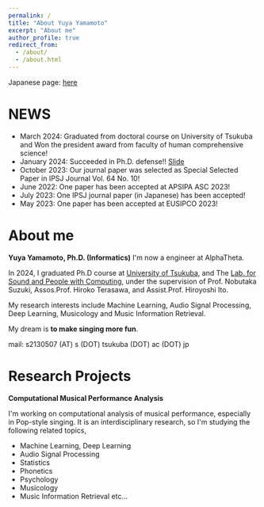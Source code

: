 ```yaml
---
permalink: /
title: "About Yuya Yamamoto"
excerpt: "About me"
author_profile: true
redirect_from: 
  - /about/
  - /about.html
---
```


<!--This is the front page of a website that is powered by the [academicpages template](https://github.com/academicpages/academicpages.github.io) and hosted on GitHub pages. [GitHub pages](https://pages.github.com) is a free service in which websites are built and hosted from code and data stored in a GitHub repository, automatically updating when a new commit is made to the respository. This template was forked from the [Minimal Mistakes Jekyll Theme](https://mmistakes.github.io/minimal-mistakes/) created by Michael Rose, and then extended to support the kinds of content that academics have: publications, talks, teaching, a portfolio, blog posts, and a dynamically-generated CV. You can fork [this repository](https://github.com/academicpages/academicpages.github.io) right now, modify the configuration and markdown files, add your own PDFs and other content, and have your own site for free, with no ads! An older version of this template powers my own personal website at [stuartgeiger.com](http://stuartgeiger.com), which uses [this Github repository](https://github.com/staeiou/staeiou.github.io).
-->
Japanese page: [here](https://sites.google.com/view/yamathcy-japanese/%E3%83%9B%E3%83%BC%E3%83%A0)

NEWS
=====
- March 2024: Graduated from doctoral course on University of Tsukuba and Won the president award from faculty of human comprehensive science! 
- January 2024: Succeeded in Ph.D. defense!! [Slide](https://yamathcy.github.io/files/yamamoto_defense_public.pdf)
- October 2023: Our journal paper was selected as Special Selected Paper in IPSJ Journal Vol. 64 No. 10!
- June 2022: One paper has been accepted at APSIPA ASC 2023!
- July 2023: One IPSJ journal paper (in Japanese) has been accepted!
- May 2023: One paper has been accepted at EUSIPCO 2023!


About me
======
**Yuya Yamamoto, Ph.D. (Informatics)**
I'm now a engineer at AlphaTheta. 

In 2024, I graduated Ph.D course at [University of Tsukuba](), and The [Lab. for Sound and People with Computing](https://lspc.slis.tsukuba.ac.jp/), under the supervision of Prof. Nobutaka Suzuki,  Assos.Prof. Hiroko Terasawa, and  Assist.Prof. Hiroyoshi Ito.

My research interests include Machine Learning, Audio Signal Processing, Deep Learning, Musicology and Music Information Retrieval.

My dream is **to make singing more fun**.

mail: s2130507 (AT) s (DOT) tsukuba (DOT) ac (DOT) jp


Research Projects
======

 **Computational Musical Performance Analysis**
 
 I'm working on computational analysis of musical performance, especially in Pop-style singing.
 It is an interdisciplinary research, so I'm studying the following related topics,
 + Machine Learning, Deep Learning
 + Audio Signal Processing
 + Statistics
 + Phonetics
 + Psychology
 + Musicology
 + Music Information Retrieval
 etc...
 
 
